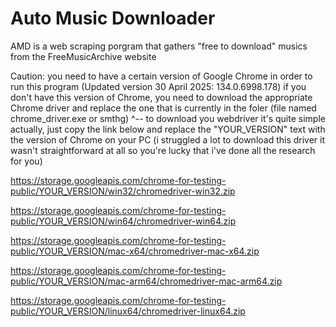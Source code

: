 # Auto Music Downloader

AMD is a web scraping porgram that gathers "free to download" musics from the FreeMusicArchive website

Caution: you need to have a certain version of Google Chrome in order to run this program (Updated version 30 April 2025: 134.0.6998.178) if you don't have this version of Chrome, you need to download the appropriate Chrome driver and replace the one that is currently in the foler (file named chrome_driver.exe or smthg) ^-- to download you webdriver it's quite simple actually, just copy the link below and replace the "YOUR_VERSION" text with the version of Chrome on your PC (i struggled a lot to download this driver it wasn't straightforward at all so you're lucky that i've done all the research for you)

<https://storage.googleapis.com/chrome-for-testing-public/YOUR_VERSION/win32/chromedriver-win32.zip>

<https://storage.googleapis.com/chrome-for-testing-public/YOUR_VERSION/win64/chromedriver-win64.zip>

<https://storage.googleapis.com/chrome-for-testing-public/YOUR_VERSION/mac-x64/chromedriver-mac-x64.zip>

<https://storage.googleapis.com/chrome-for-testing-public/YOUR_VERSION/mac-arm64/chromedriver-mac-arm64.zip>

<https://storage.googleapis.com/chrome-for-testing-public/YOUR_VERSION/linux64/chromedriver-linux64.zip>
